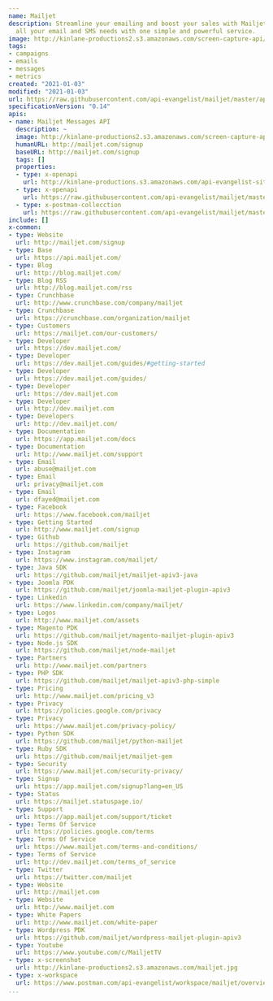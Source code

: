 ```yaml
---
name: Mailjet
description: Streamline your emailing and boost your sales with Mailjet. We serve
  all your email and SMS needs with one simple and powerful service.
image: http://kinlane-productions2.s3.amazonaws.com/screen-capture-api/843-mailjet.jpg
tags:
- campaigns
- emails
- messages
- metrics
created: "2021-01-03"
modified: "2021-01-03"
url: https://raw.githubusercontent.com/api-evangelist/mailjet/master/apis.json
specificationVersion: "0.14"
apis:
- name: Mailjet Messages API
  description: ~
  image: http://kinlane-productions2.s3.amazonaws.com/screen-capture-api/843-mailjet.jpg
  humanURL: http://mailjet.com/signup
  baseURL: http://mailjet.com/signup
  tags: []
  properties:
  - type: x-openapi
    url: http://kinlane-productions.s3.amazonaws.com/api-evangelist-site/company/openapis/mailjet-messages-api.json
  - type: x-openapi
    url: https://raw.githubusercontent.com/api-evangelist/mailjet/master/mailjet-messages-api-openapi.json
  - type: x-postman-collecction
    url: https://raw.githubusercontent.com/api-evangelist/mailjet/master/mailjet-messages-api-postman-collection.json
include: []
x-common:
- type: Website
  url: http://mailjet.com/signup
- type: Base
  url: https://api.mailjet.com/
- type: Blog
  url: http://blog.mailjet.com/
- type: Blog RSS
  url: http://blog.mailjet.com/rss
- type: Crunchbase
  url: http://www.crunchbase.com/company/mailjet
- type: Crunchbase
  url: https://crunchbase.com/organization/mailjet
- type: Customers
  url: https://mailjet.com/our-customers/
- type: Developer
  url: https://dev.mailjet.com/
- type: Developer
  url: https://dev.mailjet.com/guides/#getting-started
- type: Developer
  url: https://dev.mailjet.com/guides/
- type: Developer
  url: https://dev.mailjet.com
- type: Developer
  url: http://dev.mailjet.com
- type: Developers
  url: http://dev.mailjet.com/
- type: Documentation
  url: https://app.mailjet.com/docs
- type: Documentation
  url: http://www.mailjet.com/support
- type: Email
  url: abuse@mailjet.com
- type: Email
  url: privacy@mailjet.com
- type: Email
  url: dfayed@mailjet.com
- type: Facebook
  url: https://www.facebook.com/mailjet
- type: Getting Started
  url: http://www.mailjet.com/signup
- type: Github
  url: https://github.com/mailjet
- type: Instagram
  url: https://www.instagram.com/mailjet/
- type: Java SDK
  url: https://github.com/mailjet/mailjet-apiv3-java
- type: Joomla PDK
  url: https://github.com/mailjet/joomla-mailjet-plugin-apiv3
- type: Linkedin
  url: https://www.linkedin.com/company/mailjet/
- type: Logos
  url: http://www.mailjet.com/assets
- type: Magento PDK
  url: https://github.com/mailjet/magento-mailjet-plugin-apiv3
- type: Node.js SDK
  url: https://github.com/mailjet/node-mailjet
- type: Partners
  url: http://www.mailjet.com/partners
- type: PHP SDK
  url: https://github.com/mailjet/mailjet-apiv3-php-simple
- type: Pricing
  url: http://www.mailjet.com/pricing_v3
- type: Privacy
  url: https://policies.google.com/privacy
- type: Privacy
  url: https://www.mailjet.com/privacy-policy/
- type: Python SDK
  url: https://github.com/mailjet/python-mailjet
- type: Ruby SDK
  url: https://github.com/mailjet/mailjet-gem
- type: Security
  url: https://www.mailjet.com/security-privacy/
- type: Signup
  url: https://app.mailjet.com/signup?lang=en_US
- type: Status
  url: https://mailjet.statuspage.io/
- type: Support
  url: https://app.mailjet.com/support/ticket
- type: Terms Of Service
  url: https://policies.google.com/terms
- type: Terms Of Service
  url: https://www.mailjet.com/terms-and-conditions/
- type: Terms of Service
  url: http://dev.mailjet.com/terms_of_service
- type: Twitter
  url: https://twitter.com/mailjet
- type: Website
  url: http://mailjet.com
- type: Website
  url: http://www.mailjet.com
- type: White Papers
  url: http://www.mailjet.com/white-paper
- type: Wordpress PDK
  url: https://github.com/mailjet/wordpress-mailjet-plugin-apiv3
- type: Youtube
  url: https://www.youtube.com/c/MailjetTV
- type: x-screenshot
  url: http://kinlane-productions2.s3.amazonaws.com/mailjet.jpg
- type: x-workspace
  url: https://www.postman.com/api-evangelist/workspace/mailjet/overview
...
```

